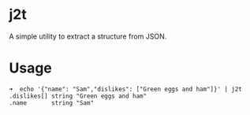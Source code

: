# j2t
A simple utility to extract a structure from JSON.
# Usage
```text
➜  echo '{"name": "Sam","dislikes": ["Green eggs and ham"]}' | j2t 
.dislikes[] string "Green eggs and ham"
.name       string "Sam"
```